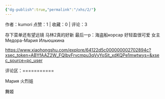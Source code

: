 ```yaml
---
{"dg-publish":true,"permalink":"/xhs/2/"}
---
```


作者：kumori
点赞：1   |   收藏：0   |   评论：3

存下菜单还有望远镜 马林2真的好新
最后一p：海盗船корсар 好轻盈很可爱
女主 Медора-Мария Ильюшкина

https://www.xiaohongshu.com/explore/64122d5c000000002702894c?xsec_token=ABYfAAZ2W_FQIbvFrvcmpu3qVyYoSit_xdKQPe1mwtwys=&xsec_source=pc_user

评论区：===========



Мария 火烈娃

舞姬